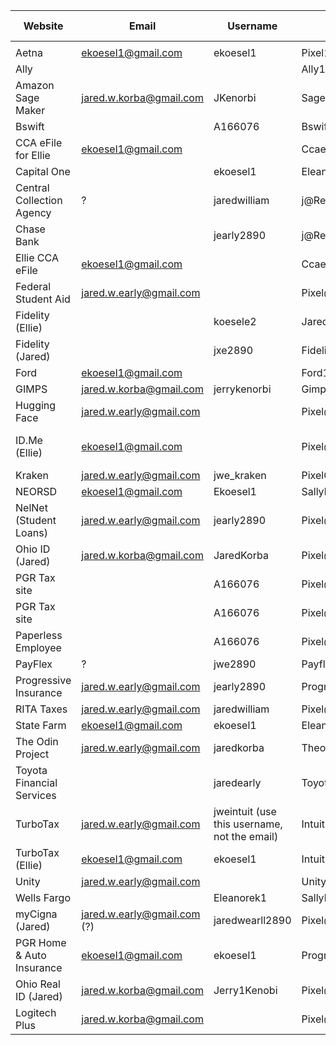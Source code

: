 
| Website                   | Email                       | Username                                     | Password             | Account Number | PIN | Notes                            |
| ------------------------- | --------------------------- | -------------------------------------------- | -------------------- | -------------- | --- | -------------------------------- |
|                           |                             |                                              |                      |                |     |                                  |
| Aetna                     | ekoesel1@gmail.com          | ekoesel1                                     | Pixel1989!           |                |     |                                  |
| Ally                      |                             |                                              | Ally1990!Pixel@1014! |                |     |                                  |
| Amazon Sage Maker         | jared.w.korba@gmail.com     | JKenorbi                                     | Sagemaker1990!       |                |     |                                  |
| Bswift                    |                             | A166076                                      | Bswift1990@          |                |     |                                  |
| CCA eFile for Ellie       | ekoesel1@gmail.com          |                                              | Ccaefile1990!        |                |     |                                  |
| Capital One               |                             | ekoesel1                                     | Eleanore1989         |                |     |                                  |
| Central Collection Agency | ?                           | jaredwilliam                                 | j@Red3232            |                |     |                                  |
| Chase Bank                |                             | jearly2890                                   | j@Red3232            |                |     |                                  |
| Ellie CCA eFile           | ekoesel1@gmail.com          |                                              | Ccaefile1990!        |                |     |                                  |
| Federal Student Aid       | jared.w.early@gmail.com     |                                              | Pixel@1014!          |                |     |                                  |
| Fidelity (Ellie)          |                             | koesele2                                     | Jared@89             |                |     |                                  |
| Fidelity (Jared)          |                             | jxe2890                                      | Fidelity1990!        |                |     |                                  |
| Ford                      | ekoesel1@gmail.com          |                                              | Ford1990!            |                |     |                                  |
| GIMPS                     | jared.w.korba@gmail.com     | jerrykenorbi                                 | Gimps1990!           |                |     |                                  |
| Hugging Face              | jared.w.early@gmail.com     |                                              | Pixel@1014!          |                |     |                                  |
| ID.Me (Ellie)             | ekoesel1@gmail.com          |                                              | Pixel@21             |                |     | Customer File Number: 2023020400 |
| Kraken                    | jared.w.early@gmail.com     | jwe_kraken                                   | PixelCat@1014!       |                |     |                                  |
| NEORSD                    | ekoesel1@gmail.com          | Ekoesel1                                     | Sallyk@22            |                |     |                                  |
| NelNet (Student Loans)    | jared.w.early@gmail.com     | jearly2890                                   | Pixel@1014!          |                |     |                                  |
| Ohio ID (Jared)           | jared.w.korba@gmail.com     | JaredKorba                                   | Pixel@1014!!         |                |     |                                  |
| PGR Tax site              |                             | A166076                                      | Pixel@27             |                |     |                                  |
| PGR Tax site              |                             | A166076                                      | Pixel@27             |                |     |                                  |
| Paperless Employee        |                             | A166076                                      | Pixel@1014           |                |     |                                  |
| PayFlex                   | ?                           | jwe2890                                      | Payflex1990!         |                |     |                                  |
| Progressive Insurance     | jared.w.early@gmail.com     | jearly2890                                   | Progressive1990!     |                |     |                                  |
| RITA Taxes                | jared.w.early@gmail.com     | jaredwilliam                                 | Pixel@1014!          |                |     |                                  |
| State Farm                | ekoesel1@gmail.com          | ekoesel1                                     | Eleanore!1989        |                |     |                                  |
| The Odin Project          | jared.w.early@gmail.com     | jaredkorba                                   | Theodinproject1990!  |                |     |                                  |
| Toyota Financial Services |                             | jaredearly                                   | Toyota1990!          | 017 6814137    |     |                                  |
| TurboTax                  | jared.w.early@gmail.com     | jweintuit (use this username, not the email) | Intuit1990!          |                |     |                                  |
| TurboTax (Ellie)          | ekoesel1@gmail.com          | ekoesel1                                     | Intuit1990!          |                |     |                                  |
| Unity                     | jared.w.early@gmail.com     |                                              | Unity1990!           |                |     |                                  |
| Wells Fargo               |                             | Eleanorek1                                   | Sallyk@89            |                |     |                                  |
| myCigna (Jared)           | jared.w.early@gmail.com (?) | jaredwearll2890                              | Pixel@1014!          | U83106733 01   |     |                                  |
| PGR Home & Auto Insurance | ekoesel1@gmail.com          | ekoesel1                                     | Progressive1989!     |                |     |                                  |
| Ohio Real ID (Jared)      | jared.w.korba@gmail.com     | Jerry1Kenobi                                 | Pixel@1014!!         |                |     |                                  |
| Logitech Plus             | jared.w.korba@gmail.com     |                                              | Pixel@1014!          |                |     |                                  |


